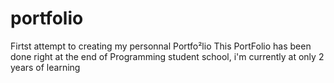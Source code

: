 # portfolio
Firtst attempt to creating my personnal Portfo²lio
This PortFolio has been done right at the end of Programming student school, i'm currently at only 2 years of learning
